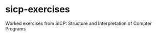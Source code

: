 sicp-exercises
==============

Worked exercises from SICP: Structure and Interpretation of Compter Programs
